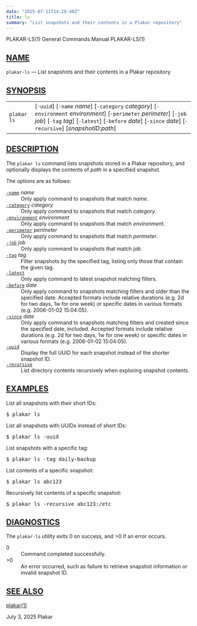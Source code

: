 ```yaml
---
date: "2025-07-11T14:20:40Z"
title: ls
summary: "List snapshots and their contents in a Plakar repository"
---
```

<div class="head" role="doc-pageheader" aria-label="Manual header
  line"><span class="head-ltitle">PLAKAR-LS(1)</span>
  <span class="head-vol">General Commands Manual</span>
  <span class="head-rtitle">PLAKAR-LS(1)</span></div>
<main class="manual-text">
<section class="Sh">
<h2 class="Sh" id="NAME"><a class="permalink" href="#NAME">NAME</a></h2>
<p class="Pp"><code class="Nm">plakar-ls</code> &#x2014;
    <span class="Nd" role="doc-subtitle">List snapshots and their contents in a
    Plakar repository</span></p>
</section>
<section class="Sh">
<h2 class="Sh" id="SYNOPSIS"><a class="permalink" href="#SYNOPSIS">SYNOPSIS</a></h2>
<table class="Nm">
  <tr>
    <td><code class="Nm">plakar ls</code></td>
    <td>[<code class="Fl">-uuid</code>] [<code class="Fl">-name</code>
      <var class="Ar">name</var>] [<code class="Fl">-category</code>
      <var class="Ar">category</var>] [<code class="Fl">-environment</code>
      <var class="Ar">environment</var>] [<code class="Fl">-perimeter</code>
      <var class="Ar">perimeter</var>] [<code class="Fl">-job</code>
      <var class="Ar">job</var>] [<code class="Fl">-tag</code>
      <var class="Ar">tag</var>] [<code class="Fl">-latest</code>]
      [<code class="Fl">-before</code> <var class="Ar">date</var>]
      [<code class="Fl">-since</code> <var class="Ar">date</var>]
      [<code class="Fl">-recursive</code>]
      [<var class="Ar">snapshotID</var>:<var class="Ar">path</var>]</td>
  </tr>
</table>
</section>
<section class="Sh">
<h2 class="Sh" id="DESCRIPTION"><a class="permalink" href="#DESCRIPTION">DESCRIPTION</a></h2>
<p class="Pp">The <code class="Nm">plakar ls</code> command lists snapshots
    stored in a Plakar repository, and optionally displays the contents of
    <var class="Ar">path</var> in a specified snapshot.</p>
<p class="Pp">The options are as follows:</p>
<dl class="Bl-tag">
  <dt id="name"><a class="permalink" href="#name"><code class="Fl">-name</code></a>
    <var class="Ar">name</var></dt>
  <dd>Only apply command to snapshots that match
    <var class="Ar">name</var>.</dd>
  <dt id="category"><a class="permalink" href="#category"><code class="Fl">-category</code></a>
    <var class="Ar">category</var></dt>
  <dd>Only apply command to snapshots that match
    <var class="Ar">category</var>.</dd>
  <dt id="environment"><a class="permalink" href="#environment"><code class="Fl">-environment</code></a>
    <var class="Ar">environment</var></dt>
  <dd>Only apply command to snapshots that match
      <var class="Ar">environment</var>.</dd>
  <dt id="perimeter"><a class="permalink" href="#perimeter"><code class="Fl">-perimeter</code></a>
    <var class="Ar">perimeter</var></dt>
  <dd>Only apply command to snapshots that match
      <var class="Ar">perimeter</var>.</dd>
  <dt id="job"><a class="permalink" href="#job"><code class="Fl">-job</code></a>
    <var class="Ar">job</var></dt>
  <dd>Only apply command to snapshots that match <var class="Ar">job</var>.</dd>
  <dt id="tag"><a class="permalink" href="#tag"><code class="Fl">-tag</code></a>
    <var class="Ar">tag</var></dt>
  <dd>Filter snapshots by the specified tag, listing only those that contain the
      given tag.</dd>
  <dt id="latest"><a class="permalink" href="#latest"><code class="Fl">-latest</code></a></dt>
  <dd>Only apply command to latest snapshot matching filters.</dd>
  <dt id="before"><a class="permalink" href="#before"><code class="Fl">-before</code></a>
    <var class="Ar">date</var></dt>
  <dd>Only apply command to snapshots matching filters and older than the
      specified date. Accepted formats include relative durations (e.g. 2d for
      two days, 1w for one week) or specific dates in various formats (e.g.
      2006-01-02 15:04:05).</dd>
  <dt id="since"><a class="permalink" href="#since"><code class="Fl">-since</code></a>
    <var class="Ar">date</var></dt>
  <dd>Only apply command to snapshots matching filters and created since the
      specified date, included. Accepted formats include relative durations
      (e.g. 2d for two days, 1w for one week) or specific dates in various
      formats (e.g. 2006-01-02 15:04:05).</dd>
  <dt id="uuid"><a class="permalink" href="#uuid"><code class="Fl">-uuid</code></a></dt>
  <dd>Display the full UUID for each snapshot instead of the shorter snapshot
      ID.</dd>
  <dt id="recursive"><a class="permalink" href="#recursive"><code class="Fl">-recursive</code></a></dt>
  <dd>List directory contents recursively when exploring snapshot contents.</dd>
</dl>
</section>
<section class="Sh">
<h2 class="Sh" id="EXAMPLES"><a class="permalink" href="#EXAMPLES">EXAMPLES</a></h2>
<p class="Pp">List all snapshots with their short IDs:</p>
<div class="Bd Pp Bd-indent Li">
<pre>$ plakar ls</pre>
</div>
<p class="Pp">List all snapshots with UUIDs instead of short IDs:</p>
<div class="Bd Pp Bd-indent Li">
<pre>$ plakar ls -uuid</pre>
</div>
<p class="Pp">List snapshots with a specific tag:</p>
<div class="Bd Pp Bd-indent Li">
<pre>$ plakar ls -tag daily-backup</pre>
</div>
<p class="Pp">List contents of a specific snapshot:</p>
<div class="Bd Pp Bd-indent Li">
<pre>$ plakar ls abc123</pre>
</div>
<p class="Pp">Recursively list contents of a specific snapshot:</p>
<div class="Bd Pp Bd-indent Li">
<pre>$ plakar ls -recursive abc123:/etc</pre>
</div>
</section>
<section class="Sh">
<h2 class="Sh" id="DIAGNOSTICS"><a class="permalink" href="#DIAGNOSTICS">DIAGNOSTICS</a></h2>
<p class="Pp">The <code class="Nm">plakar-ls</code> utility exits&#x00A0;0 on
    success, and&#x00A0;&gt;0 if an error occurs.</p>
<dl class="Bl-tag">
  <dt>0</dt>
  <dd>Command completed successfully.</dd>
  <dt>&gt;0</dt>
  <dd>An error occurred, such as failure to retrieve snapshot information or
      invalid snapshot ID.</dd>
</dl>
</section>
<section class="Sh">
<h2 class="Sh" id="SEE_ALSO"><a class="permalink" href="#SEE_ALSO">SEE
  ALSO</a></h2>
<p class="Pp"><a class="Xr" href="../plakar/" aria-label="plakar, section
    1">plakar(1)</a></p>
</section>
</main>
<div class="foot" role="doc-pagefooter" aria-label="Manual footer
  line"><span class="foot-left"></span><span class="foot-date">July 3,
  2025</span> <span class="foot-os">Plakar</span></div>
